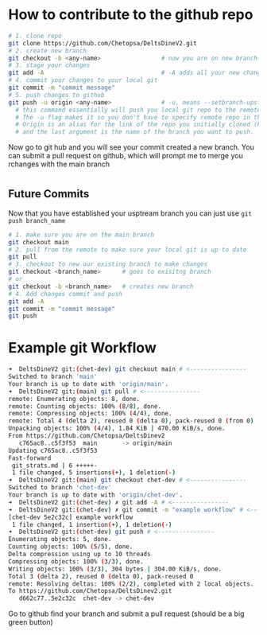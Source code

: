 
# How to contribute to the github repo

```bash
# 1. clone repo
git clone https://github.com/Chetopsa/DeltsDineV2.git
# 2. create new branch     
git checkout -b <any-name>                 # now you are on new branch so make changes
# 3. stage your changes
git add -A                                 # -A adds all your new changes
# 4. commit your changes to your local git
git commit -m "commit message"
# 5. push changes to github                      
git push -u origin <any-name>              # -u, means --setbranch-upstream
  # this command essentially will push you local git repo to the remote repo on github.
  # The -u flag makes it so you don't have to specify remote repo in the future.
  # Origin is an alias for the link of the repo you initially cloned (https://github.com/Chetopsa/DeltsDineV2.git),
  # and the last argument is the name of the branch you want to push.
```

<p>
Now go to git hub and you will see your commit created a new branch. You can submit a pull request on github, which will prompt me to merge you rchanges with the main branch
</p>

#

## Future Commits

<p> Now that you have established your usptream branch you can just use <code>git push branch_name</code> </p> 

```bash
# 1. make sure you are on the main branch
git checkout main
# 2. pull from the remote to make sure your local git is up to date
git pull
# 3. checkout to new our existing branch to make changes
git checkout <branch_name>      # goes to exisitng branch
# or
git checkout -b <branch_name>   # creates new branch
# 4. Add changes commit and push
git add -A
git commit -m "commit message"
git push
```
# Example git Workflow

```bash
➜  DeltsDineV2 git:(chet-dev) git checkout main # <----------------
Switched to branch 'main'
Your branch is up to date with 'origin/main'.
➜  DeltsDineV2 git:(main) git pull # <----------------        
remote: Enumerating objects: 8, done.
remote: Counting objects: 100% (8/8), done.
remote: Compressing objects: 100% (4/4), done.
remote: Total 4 (delta 2), reused 0 (delta 0), pack-reused 0 (from 0)
Unpacking objects: 100% (4/4), 1.84 KiB | 470.00 KiB/s, done.
From https://github.com/Chetopsa/DeltsDinev2
   c765ac8..c5f3f53  main       -> origin/main
Updating c765ac8..c5f3f53
Fast-forward
 git_strats.md | 6 +++++-
 1 file changed, 5 insertions(+), 1 deletion(-)
➜  DeltsDineV2 git:(main) git checkout chet-dev # <----------------
Switched to branch 'chet-dev'
Your branch is up to date with 'origin/chet-dev'.
➜  DeltsDineV2 git:(chet-dev) ✗ git add -A # <----------------
➜  DeltsDineV2 git:(chet-dev) ✗ git commit -m "example workflow" # <--------------
[chet-dev 5e2c32c] example workflow
 1 file changed, 1 insertion(+), 1 deletion(-)
➜  DeltsDineV2 git:(chet-dev) git push # <----------------
Enumerating objects: 5, done.
Counting objects: 100% (5/5), done.
Delta compression using up to 10 threads
Compressing objects: 100% (3/3), done.
Writing objects: 100% (3/3), 304 bytes | 304.00 KiB/s, done.
Total 3 (delta 2), reused 0 (delta 0), pack-reused 0
remote: Resolving deltas: 100% (2/2), completed with 2 local objects.
To https://github.com/Chetopsa/DeltsDinev2.git
   d662c77..5e2c32c  chet-dev -> chet-dev
```

<p> Go to github find your branch and submit a pull request (should be a big green button)</p>


